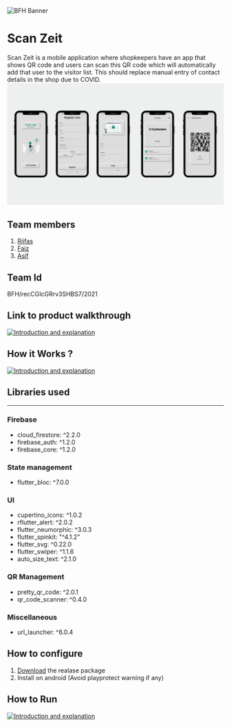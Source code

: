 ![BFH Banner](https://trello-attachments.s3.amazonaws.com/542e9c6316504d5797afbfb9/542e9c6316504d5797afbfc1/39dee8d993841943b5723510ce663233/Frame_19.png)
# Scan Zeit
Scan Zeit is a mobile application where shopkeepers have an app that shows QR code and users can scan this QR code which will automatically add that user to the visitor list. This should replace manual entry of contact details in the shop due to COVID.
![Scan Zeit Banner](banner.png)

## Team members
1. [Rijfas](https://github.com/rijfas/)
2. [Faiz](https://github.com/FaizArifUP)
3. [Asif](https://github.com/asif-max) 

## Team Id
BFH/recCGIcGRrv3SHBS7/2021

## Link to product walkthrough
[![Introduction and explanation](https://img.youtube.com/vi/C1TgnNWNFN4/0.jpg)](https://youtu.be/C1TgnNWNFN4)


## How it Works ?
[![Introduction and explanation](https://img.youtube.com/vi/C1TgnNWNFN4/0.jpg)](https://youtu.be/C1TgnNWNFN4)

## Libraries used
---
  ### Firebase
  - cloud_firestore: ^2.2.0
  - firebase_auth: ^1.2.0
  - firebase_core: ^1.2.0

  ### State management
  - flutter_bloc: ^7.0.0

  ### UI
  - cupertino_icons: ^1.0.2
  - rflutter_alert: ^2.0.2
  - flutter_neumorphic: ^3.0.3
  - flutter_spinkit: "^4.1.2"
  - flutter_svg: ^0.22.0
  - flutter_swiper: ^1.1.6
  - auto_size_text: ^2.1.0

  ### QR Management
  - pretty_qr_code: ^2.0.1
  - qr_code_scanner: ^0.4.0

  ### Miscellaneous
  - url_launcher: ^6.0.4

## How to configure
1. [Download](https://github.com/rijfas/scan-zeit/releases/tag/0.0.1) the realase package 
2. Install on android (Avoid playprotect warning if any)
## How to Run
[![Introduction and explanation](https://img.youtube.com/vi/C1TgnNWNFN4/0.jpg)](https://youtu.be/C1TgnNWNFN4)

